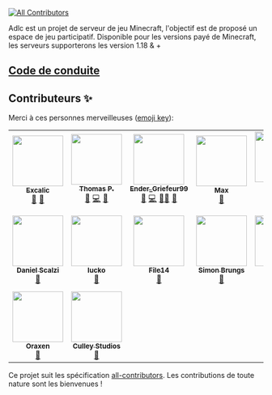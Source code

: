 
<!-- ALL-CONTRIBUTORS-BADGE:START - Do not remove or modify this section -->
[![All Contributors](https://img.shields.io/badge/all_contributors-16-orange.svg?style=flat-square)](#contributors-)
<!-- ALL-CONTRIBUTORS-BADGE:END -->

Adlc est un projet de serveur de jeu Minecraft, l'objectif est de proposé un espace de jeu participatif.
Disponible pour les versions payé de Minecraft, les serveurs supporterons les version 1.18 & +


## [Code de conduite](https://github.com/AdlC-Network/contribution/blob/main/docs/cdc.md)

## Contributeurs ✨

Merci à ces personnes merveilleuses ([emoji key](https://allcontributors.org/docs/en/emoji-key)):

<!-- ALL-CONTRIBUTORS-LIST:START - Do not remove or modify this section -->
<!-- prettier-ignore-start -->
<!-- markdownlint-disable -->
<table>
  <tr>
    <td align="center"><a href="https://github.com/Excalic"><img src="https://avatars.githubusercontent.com/u/64376380?v=4?s=100" width="100px;" alt=""/><br /><sub><b>Excalic</b></sub></a><br /><a href="#design-Excalic" title="Design">🎨</a> <a href="#ideas-Excalic" title="Ideas, Planning, & Feedback">🤔</a></td>
    <td align="center"><a href="https://github.com/toto101230"><img src="https://avatars.githubusercontent.com/u/47000779?v=4?s=100" width="100px;" alt=""/><br /><sub><b>Thomas P.</b></sub></a><br /><a href="#question-toto101230" title="Answering Questions">💬</a> <a href="https://github.com/AdlC-Network/contribution/commits?author=toto101230" title="Code">💻</a> <a href="#userTesting-toto101230" title="User Testing">📓</a></td>
    <td align="center"><a href="https://github.com/EnderGriefeur99"><img src="https://avatars.githubusercontent.com/u/38588683?v=4?s=100" width="100px;" alt=""/><br /><sub><b>Ender_Griefeur99</b></sub></a><br /><a href="#question-EnderGriefeur99" title="Answering Questions">💬</a> <a href="https://github.com/AdlC-Network/contribution/commits?author=EnderGriefeur99" title="Code">💻</a> <a href="#mentoring-EnderGriefeur99" title="Mentoring">🧑‍🏫</a> <a href="#plugin-EnderGriefeur99" title="Plugin/utility libraries">🔌</a></td>
    <td align="center"><a href="https://github.com/Nan1t"><img src="https://avatars.githubusercontent.com/u/52887197?v=4?s=100" width="100px;" alt=""/><br /><sub><b>Max</b></sub></a><br /><a href="#plugin-Nan1t" title="Plugin/utility libraries">🔌</a></td>
    <td align="center"><a href="https://github.com/MiGoYAm"><img src="https://avatars.githubusercontent.com/u/67077321?v=4?s=100" width="100px;" alt=""/><br /><sub><b>Mirosław Jakieła</b></sub></a><br /><a href="#plugin-MiGoYAm" title="Plugin/utility libraries">🔌</a></td>
    <td align="center"><a href="https://github.com/BoomEaro"><img src="https://avatars.githubusercontent.com/u/21033866?v=4?s=100" width="100px;" alt=""/><br /><sub><b>BoomEaro</b></sub></a><br /><a href="#plugin-BoomEaro" title="Plugin/utility libraries">🔌</a></td>
    <td align="center"><a href="http://theguyhere0.github.io/"><img src="https://avatars.githubusercontent.com/u/52550799?v=4?s=100" width="100px;" alt=""/><br /><sub><b>Theguyhere</b></sub></a><br /><a href="#plugin-Theguyhere0" title="Plugin/utility libraries">🔌</a></td>
  </tr>
  <tr>
    <td align="center"><a href="https://github.com/dscalzi"><img src="https://avatars.githubusercontent.com/u/9703873?v=4?s=100" width="100px;" alt=""/><br /><sub><b>Daniel Scalzi</b></sub></a><br /><a href="#plugin-dscalzi" title="Plugin/utility libraries">🔌</a></td>
    <td align="center"><a href="https://lucko.me/"><img src="https://avatars.githubusercontent.com/u/8352868?v=4?s=100" width="100px;" alt=""/><br /><sub><b>lucko</b></sub></a><br /><a href="#plugin-lucko" title="Plugin/utility libraries">🔌</a></td>
    <td align="center"><a href="https://github.com/File14"><img src="https://avatars.githubusercontent.com/u/9086540?v=4?s=100" width="100px;" alt=""/><br /><sub><b>File14</b></sub></a><br /><a href="#plugin-File14" title="Plugin/utility libraries">🔌</a></td>
    <td align="center"><a href="https://github.com/Simonsator"><img src="https://avatars.githubusercontent.com/u/11296360?v=4?s=100" width="100px;" alt=""/><br /><sub><b>Simon Brungs</b></sub></a><br /><a href="#plugin-Simonsator" title="Plugin/utility libraries">🔌</a></td>
    <td align="center"><a href="https://vagdedes.com/"><img src="https://avatars.githubusercontent.com/u/28591575?v=4?s=100" width="100px;" alt=""/><br /><sub><b>Evangelos</b></sub></a><br /><a href="#plugin-Vagdedes" title="Plugin/utility libraries">🔌</a></td>
    <td align="center"><a href="https://ajg0702.us/"><img src="https://avatars.githubusercontent.com/u/6259574?v=4?s=100" width="100px;" alt=""/><br /><sub><b>ajgeiss0702</b></sub></a><br /><a href="#plugin-ajgeiss0702" title="Plugin/utility libraries">🔌</a></td>
    <td align="center"><a href="http://volmit.com/"><img src="https://avatars.githubusercontent.com/u/34003941?v=4?s=100" width="100px;" alt=""/><br /><sub><b>Volmit Software</b></sub></a><br /><a href="#plugin-VolmitSoftware" title="Plugin/utility libraries">🔌</a></td>
  </tr>
  <tr>
    <td align="center"><a href="https://oraxen.com/"><img src="https://avatars.githubusercontent.com/u/65948057?v=4?s=100" width="100px;" alt=""/><br /><sub><b>Oraxen</b></sub></a><br /><a href="#plugin-oraxen" title="Plugin/utility libraries">🔌</a></td>
    <td align="center"><a href="https://culleystudios.com/"><img src="https://avatars.githubusercontent.com/u/67350732?v=4?s=100" width="100px;" alt=""/><br /><sub><b>Culley Studios</b></sub></a><br /><a href="#plugin-Culley-Studios" title="Plugin/utility libraries">🔌</a></td>
  </tr>
</table>

<!-- markdownlint-restore -->
<!-- prettier-ignore-end -->

<!-- ALL-CONTRIBUTORS-LIST:END -->

Ce projet suit les spécification [all-contributors](https://github.com/all-contributors/all-contributors). Les contributions de toute nature sont les bienvenues !